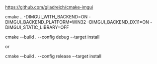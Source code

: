 https://github.com/giladreich/cmake-imgui

cmake .. -DIMGUI_WITH_BACKEND=ON -DIMGUI_BACKEND_PLATFORM=WIN32 -DIMGUI_BACKEND_DX11=ON -DIMGUI_STATIC_LIBRARY=OFF

cmake --build . --config debug --target install

or

cmake --build . --config release --target install
